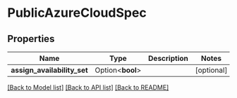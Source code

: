 # PublicAzureCloudSpec

## Properties

Name | Type | Description | Notes
------------ | ------------- | ------------- | -------------
**assign_availability_set** | Option<**bool**> |  | [optional]

[[Back to Model list]](../README.md#documentation-for-models) [[Back to API list]](../README.md#documentation-for-api-endpoints) [[Back to README]](../README.md)


